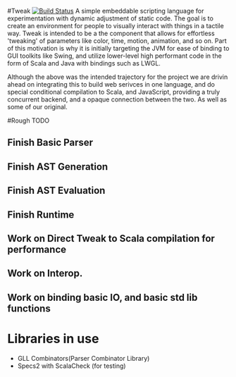 #Tweak [![Build Status](https://travis-ci.org/jroesch/Tweak.png)](https://travis-ci.org/jroesch/Tweak.png)
A simple embeddable scripting language for experimentation with dynamic adjustment of static code. The goal is to create an environment for people to visually interact with things in a tactile way. Tweak is intended to be a the component that allows for effortless 'tweaking' of parameters like color, time, motion, animation, and so on. Part of this motivation is why it is initially targeting the JVM for ease of binding to GUI toolkits like Swing, and utilize lower-level high performant code in the form of Scala and Java with bindings such as LWGL.

Although the above was the intended trajectory for the project we are drivin ahead on integrating this to build web serivces in one language, and do special conditional compilation to Scala, and JavaScript, providing a truly concurrent backend, and a opaque connection between the two. As well as some of our original. 

#Rough TODO
## Finish Basic Parser
## Finish AST Generation
## Finish AST Evaluation
## Finish Runtime
## Work on Direct Tweak to Scala compilation for performance 
## Work on Interop. 
## Work on binding basic IO, and basic std lib functions

# Libraries in use
- GLL Combinators(Parser Combinator Library)
- Specs2 with ScalaCheck (for testing)

